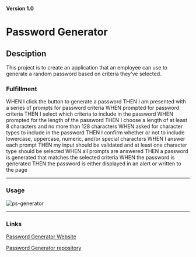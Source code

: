 **Version 1.0**  

# Password Generator  
 

## Desciption  


This project is to create an application that an employee can use to generate a random password based on criteria they've selected.  

### Fulfillment
WHEN I click the button to generate a password
THEN I am presented with a series of prompts for password criteria
WHEN prompted for password criteria
THEN I select which criteria to include in the password
WHEN prompted for the length of the password
THEN I choose a length of at least 8 characters and no more than 128 characters
WHEN asked for character types to include in the password
THEN I confirm whether or not to include lowercase, uppercase, numeric, and/or special characters
WHEN I answer each prompt
THEN my input should be validated and at least one character type should be selected
WHEN all prompts are answered
THEN a password is generated that matches the selected criteria
WHEN the password is generated
THEN the password is either displayed in an alert or written to the page
 

- - -   

### Usage  


![ps-generator](https://user-images.githubusercontent.com/103866289/169664210-af7aa5f1-b9d2-438b-99a7-1a5bed3488a9.png)

 

- - -  

### Links  
 

[Password Generator Website](https://bvenant.github.io/password-generator/)  

[Password Generator repository](https://github.com/bvenant/password-generator) 
